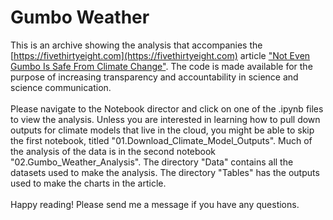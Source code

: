 # Gumbo Weather

This is an archive showing the analysis that accompanies the [https://fivethirtyeight.com](https://fivethirtyeight.com) article ["Not Even Gumbo Is Safe From Climate Change"](https://fivethirtyeight.com/features/not-even-gumbo-is-safe-from-climate-change/).  The code is made available for the purpose of increasing transparency and accountability in science and science communication.  
<br>
Please navigate to the Notebook director and click on one of the .ipynb files to view the analysis. Unless you are interested in learning how to pull down outputs for climate models that live in the cloud, you might be able to skip the first notebook, titled "01.Download_Climate_Model_Outputs". Much of the analysis of the data is in the second notebook "02.Gumbo_Weather_Analysis".  The directory "Data" contains all the datasets used to make the analysis. The directory "Tables" has the outputs used to make the charts in the article.  
<br>
Happy reading! Please send me a message if you have any questions.
 
